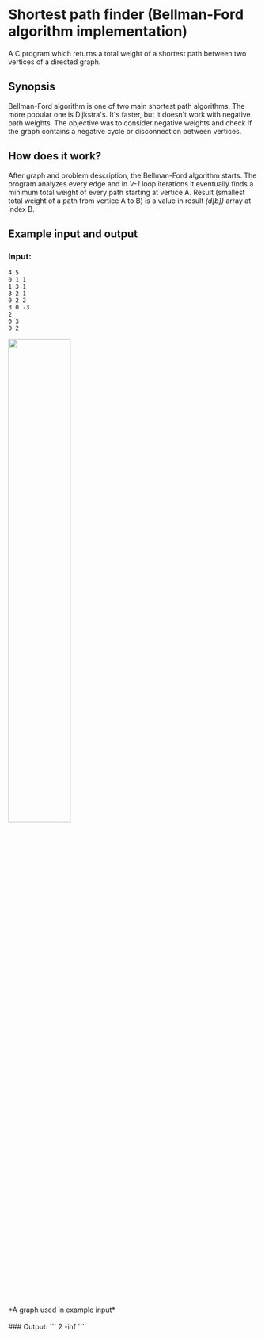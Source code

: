 # Shortest path finder (Bellman-Ford algorithm implementation)
A C program which returns a total weight of a shortest path between two vertices of a directed graph.
## Synopsis
Bellman-Ford algorithm is one of two main shortest path algorithms. The more popular one is Dijkstra's. It's faster, but it doesn't work with negative path weights. The objective was to consider negative weights and check if the graph contains a negative cycle or disconnection between vertices.
## How does it work?
After graph and problem description, the Bellman-Ford algorithm starts. The program analyzes every edge and in *V-1* loop iterations it eventually finds a minimum total weight of every path starting at vertice A. Result (smallest total weight of a path from vertice A to B) is a value in result *(d[b])* array at index B.
## Example input and output
### Input:
```
4 5
0 1 1
1 3 1
3 2 1
0 2 2
3 0 -3
2
0 3
0 2
```
<img src="http://www.ochnik.me/static/example-graph.png" align="center" height="50%" width="50%">
<br/>*A graph used in example input*<br/><br/>
### Output:
```
2
-inf
```
